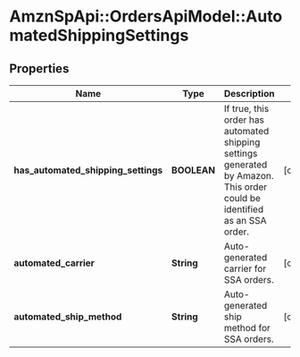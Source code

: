 # AmznSpApi::OrdersApiModel::AutomatedShippingSettings

## Properties
Name | Type | Description | Notes
------------ | ------------- | ------------- | -------------
**has_automated_shipping_settings** | **BOOLEAN** | If true, this order has automated shipping settings generated by Amazon. This order could be identified as an SSA order. | [optional] 
**automated_carrier** | **String** | Auto-generated carrier for SSA orders. | [optional] 
**automated_ship_method** | **String** | Auto-generated ship method for SSA orders. | [optional] 

